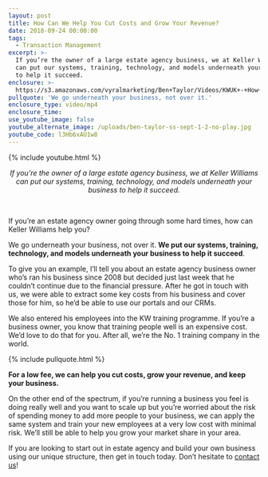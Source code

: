 ```yaml
---
layout: post
title: How Can We Help You Cut Costs and Grow Your Revenue?
date: 2018-09-24 00:00:00
tags:
  - Transaction Management
excerpt: >-
  If you’re the owner of a large estate agency business, we at Keller Williams
  can put our systems, training, technology, and models underneath your business
  to help it succeed.
enclosure: >-
  https://s3.amazonaws.com/vyralmarketing/Ben+Taylor/Videos/KWUK+-+How+Can+We+Help+You+Cut+Costs+and+Grow+Your+Revenue%253F.mp4
pullquote: 'We go underneath your business, not over it.'
enclosure_type: video/mp4
enclosure_time:
use_youtube_image: false
youtube_alternate_image: /uploads/ben-taylor-ss-sept-1-2-no-play.jpg
youtube_code: l3Hb6xAU1w8
---
```


{% include youtube.html %}

<center><em>If you&rsquo;re the owner of a large estate agency business, we at Keller Williams can put our systems, training, technology, and models underneath your business to help it succeed.</em></center>

 

If you’re an estate agency owner going through some hard times, how can Keller Williams help you?

We go underneath your business, not over it. **We put our systems, training, technology, and models underneath your business to help it succeed**.

To give you an example, I’ll tell you about an estate agency business owner who’s ran his business since 2008 but decided just last week that he couldn’t continue due to the financial pressure. After he got in touch with us, we were able to extract some key costs from his business and cover those for him, so he’d be able to use our portals and our CRMs.

We also entered his employees into the KW training programme. If you’re a business owner, you know that training people well is an expensive cost. We’d love to do that for you. After all, we’re the No. 1 training company in the world.

{% include pullquote.html %}

**For a low fee, we can help you cut costs, grow your revenue, and keep your business.**

On the other end of the spectrum, if you’re running a business you feel is doing really well and you want to scale up but you’re worried about the risk of spending money to add more people to your business, we can apply the same system and train your new employees at a very low cost with minimal risk. We’ll still be able to help you grow your market share in your area.

If you are looking to start out in estate agency and build your own business using our unique structure, then get in touch today. Don’t hesitate to [contact us](https://www.kwuk.com/contact-us/)!